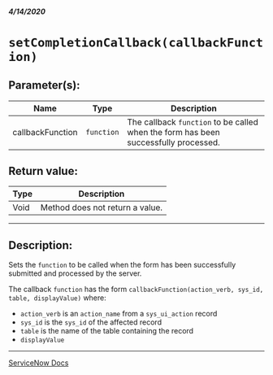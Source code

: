 ##### 4/14/2020
# `setCompletionCallback(callbackFunction)`
## Parameter(s):
| Name | Type | Description |
|---|---|---|
| callbackFunction | `function` | The callback `function` to be called when the form has been successfully processed. |

## Return value:
| Type | Description |
|---|---|
| Void | Method does not return a value. |

---

## Description:
Sets the `function` to be called when the form has been successfully submitted and processed by the server.

The callback `function` has the form `callbackFunction(action_verb, sys_id, table, displayValue)` where:
  * `action_verb` is an `action_name` from a `sys_ui_action` record
  * `sys_id` is the `sys_id` of the affected record
  * `table` is the name of the table containing the record
  * `displayValue`

---

[ServiceNow Docs](https://developer.servicenow.com/dev.do#!/reference/api/newyork/client/c_GlideModalFormV3API#r_GMFV3-setCompletionCallback_F)
